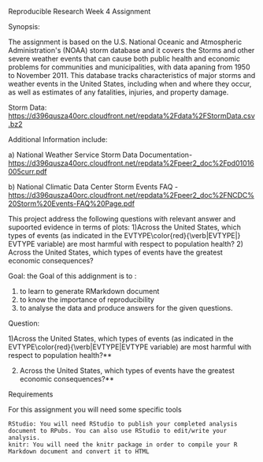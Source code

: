 Reproducible Research Week 4 Assignment

Synopsis:

The assignment is based on the U.S. National Oceanic and Atmospheric Administration's (NOAA) storm database
and it covers the Storms and other severe weather events that can cause both public health and economic problems for communities and municipalities, with data apaning from 1950 to November 2011.
This database tracks characteristics of major storms and weather events in the United States, including when and where they occur, as well as estimates of any fatalities, injuries, and property damage.

Storm Data:
https://d396qusza40orc.cloudfront.net/repdata%2Fdata%2FStormData.csv.bz2

Additional Information include: 

a) National Weather Service Storm Data Documentation- https://d396qusza40orc.cloudfront.net/repdata%2Fpeer2_doc%2Fpd01016005curr.pdf

b) National Climatic Data Center Storm Events FAQ - https://d396qusza40orc.cloudfront.net/repdata%2Fpeer2_doc%2FNCDC%20Storm%20Events-FAQ%20Page.pdf

This project address the following questions with relevant answer and supoorted evidence in terms of plots:
1)Across the United States, which types of events (as indicated in the EVTYPE\color{red}{\verb|EVTYPE|}
EVTYPE variable) are most harmful with respect to population health?
2) Across the United States, which types of events have the greatest economic consequences?

Goal:
the Goal of this addignment is to :
1) to learn to generate RMarkdown document
2) to know the importance of reproducibility
3) to analyse the data and produce answers for the given questions.

Question:

1)Across the United States, which types of events (as indicated in the EVTYPE\color{red}{\verb|EVTYPE|EVTYPE variable)
are most harmful with respect to population health?**

2) Across the United States, which types of events have the greatest economic consequences?**
  
  
Requirements

For this assignment you will need some specific tools

    RStudio: You will need RStudio to publish your completed analysis document to RPubs. You can also use RStudio to edit/write your analysis.
    knitr: You will need the knitr package in order to compile your R Markdown document and convert it to HTML
    
    
